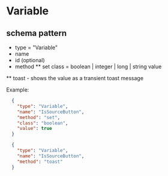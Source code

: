 # Variable
## schema pattern

* type = "Variable"
* name
* id (optional)
* method
** set 
 class = boolean | integer | long | string
 value 

** toast - shows the value as a transient toast message 


Example:
```json
  {
    "type": "Variable",
    "name": "IsSourceButton",
    "method": "set",
    "class": "boolean",
    "value": true
  }
```

```json
  {
    "type": "Variable",
    "name": "IsSourceButton",
    "method": "toast"
  }
```


